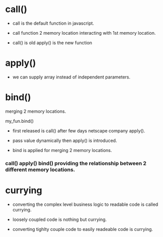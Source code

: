 # call()

- call is the default function in javascript.

- call function 2 memory location interacting with 1st memory location.

- call() is old apply() is the new function

# apply()

- we can supply array instead of independent parameters.

# bind()

merging 2 memory locations.

my_fun.bind()

- first released is call() after few days netscape company apply().

- pass value dynamically then apply() is introduced.

- bind is applied for merging 2 memory locations.

### call() apply() bind() providing the relationship between 2 different memory locations.

# currying

- converting the complex level business logic to readable code is called currying.

- loosely coupled code is nothing but currying.

- converting tighlty couple code to easily readeable code is currying.
